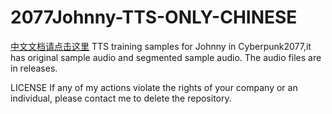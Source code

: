 # 2077Johnny-TTS-ONLY-CHINESE
[中文文档请点击这里](./README_ZH.md)
TTS training samples for Johnny in Cyberpunk2077,it has original sample audio and segmented sample audio. The audio files are in releases.

LICENSE
If any of my actions violate the rights of your company or an individual, please contact me to delete the repository.
